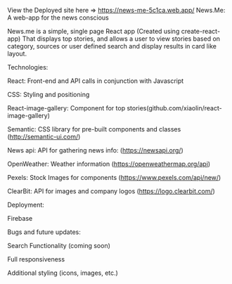 View the Deployed site here => https://news-me-5c1ca.web.app/
News.Me: A web-app for the news conscious

News.me is a simple, single page React app (Created using create-react-app) That displays top stories, and allows a user to view stories based on category, sources or user defined search and display results in card like layout.

Technologies:

React: Front-end and API calls in conjunction with Javascript

CSS: Styling and positioning

React-image-gallery: Component for top stories(github.com/xiaolin/react-image-gallery)

Semantic: CSS library for pre-built components and classes (http://semantic-ui.com/)

News api: API for gathering news info: (https://newsapi.org/)

OpenWeather: Weather information (https://openweathermap.org/api)

Pexels: Stock Images for components (https://www.pexels.com/api/new/)

ClearBit: API for images and company logos (https://logo.clearbit.com/)

Deployment:

Firebase

Bugs and future updates:

Search Functionality (coming soon)

Full responsiveness

Additional styling (icons, images, etc.) 


